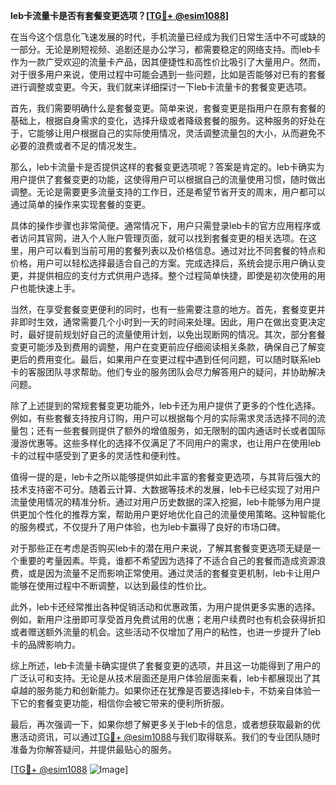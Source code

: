 **leb卡流量卡是否有套餐变更选项？[[TG💪+ @esim1088](https://t.me/s/esim1088)]**

在当今这个信息化飞速发展的时代，手机流量已经成为我们日常生活中不可或缺的一部分。无论是刷短视频、追剧还是办公学习，都需要稳定的网络支持。而leb卡作为一款广受欢迎的流量卡产品，因其便捷性和高性价比吸引了大量用户。然而，对于很多用户来说，使用过程中可能会遇到一些问题，比如是否能够对已有的套餐进行调整或变更。今天，我们就来详细探讨一下leb卡流量卡的套餐变更选项。

首先，我们需要明确什么是套餐变更。简单来说，套餐变更是指用户在原有套餐的基础上，根据自身需求的变化，选择升级或者降级套餐的服务。这种服务的好处在于，它能够让用户根据自己的实际使用情况，灵活调整流量包的大小，从而避免不必要的浪费或者不足的情况发生。

那么，leb卡流量卡是否提供这样的套餐变更选项呢？答案是肯定的。leb卡确实为用户提供了套餐变更的功能，这使得用户可以根据自己的流量使用习惯，随时做出调整。无论是需要更多流量支持的工作日，还是希望节省开支的周末，用户都可以通过简单的操作来实现套餐的变更。

具体的操作步骤也非常简便。通常情况下，用户只需登录leb卡的官方应用程序或者访问其官网，进入个人账户管理页面，就可以找到套餐变更的相关选项。在这里，用户可以看到当前可用的套餐列表以及价格信息。通过对比不同套餐的特点和价格，用户可以轻松选择最适合自己的方案。完成选择后，系统会提示用户确认变更，并提供相应的支付方式供用户选择。整个过程简单快捷，即使是初次使用的用户也能快速上手。

当然，在享受套餐变更便利的同时，也有一些需要注意的地方。首先，套餐变更并非即时生效，通常需要几个小时到一天的时间来处理。因此，用户在做出变更决定时，最好提前规划好自己的流量使用计划，以免出现断网的情况。其次，部分套餐变更可能涉及到费用的调整，用户在变更前应仔细阅读相关条款，确保自己了解变更后的费用变化。最后，如果用户在变更过程中遇到任何问题，可以随时联系leb卡的客服团队寻求帮助。他们专业的服务团队会尽力解答用户的疑问，并协助解决问题。

除了上述提到的常规套餐变更功能外，leb卡还为用户提供了更多的个性化选择。例如，有些套餐支持按月订购，用户可以根据每个月的实际需求灵活选择不同的流量包；还有一些套餐则提供了额外的增值服务，如无限制的国内通话时长或者国际漫游优惠等。这些多样化的选择不仅满足了不同用户的需求，也让用户在使用leb卡的过程中感受到了更多的灵活性和便利性。

值得一提的是，leb卡之所以能够提供如此丰富的套餐变更选项，与其背后强大的技术支持密不可分。随着云计算、大数据等技术的发展，leb卡已经实现了对用户流量使用情况的精准分析。通过对用户历史数据的深入挖掘，leb卡能够为用户提供更加个性化的推荐方案，帮助用户更好地优化自己的流量使用策略。这种智能化的服务模式，不仅提升了用户体验，也为leb卡赢得了良好的市场口碑。

对于那些正在考虑是否购买leb卡的潜在用户来说，了解其套餐变更选项无疑是一个重要的考量因素。毕竟，谁都不希望因为选择了不适合自己的套餐而造成资源浪费，或是因为流量不足而影响正常使用。通过灵活的套餐变更机制，leb卡让用户能够在使用过程中不断调整，以达到最佳的性价比。

此外，leb卡还经常推出各种促销活动和优惠政策，为用户提供更多实惠的选择。例如，新用户注册即可享受首月免费试用的优惠；老用户续费时也有机会获得折扣或者赠送额外流量的机会。这些活动不仅增加了用户的粘性，也进一步提升了leb卡的品牌影响力。

综上所述，leb卡流量卡确实提供了套餐变更的选项，并且这一功能得到了用户的广泛认可和支持。无论是从技术层面还是用户体验层面来看，leb卡都展现出了其卓越的服务能力和创新能力。如果你还在犹豫是否要选择leb卡，不妨亲自体验一下它的套餐变更功能，相信你会被它带来的便利所折服。

最后，再次强调一下，如果你想了解更多关于leb卡的信息，或者想获取最新的优惠活动资讯，可以通过[TG💪+ @esim1088](https://t.me/s/esim1088)与我们取得联系。我们的专业团队随时准备为你解答疑问，并提供最贴心的服务。

[[TG💪+ @esim1088](https://t.me/s/esim1088) ![Image](https://i.postimg.cc/4NQfJmqS/Snipaste-2025-05-13-00-14-12.png)]